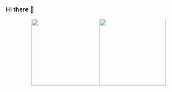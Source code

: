 ### Hi there 👋

<p align="center">
<a href="https://github.com/Mathias">
  <img height="180em" src="https://github-readme-stats-eight-theta.vercel.app/api?username=Mathias-21&show_icons=true&theme=algolia&include_all_commits=true&count_private=true"/>
  <img height="180em" src="https://github-readme-stats-eight-theta.vercel.app/api/top-langs/?username=Mathias-21&layout=compact&langs_count=8&theme=algolia"/>
</a>
</p>
